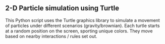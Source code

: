 ## 2-D Particle simulation using Turtle

This Python script uses the Turtle graphics library to simulate a movement of particles under different scenarios (gravity/brownian). Each turtle starts at a random position on the screen, sporting unique colors. They move based on nearby interactions / rules set out.



